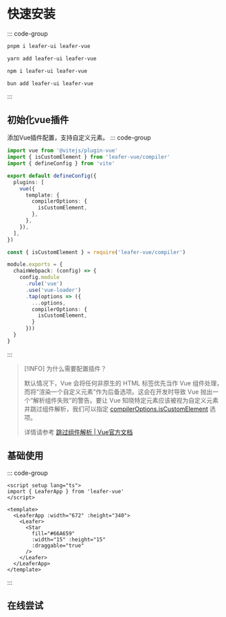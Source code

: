 <script setup lang="ts">
import code from './index.vue?raw'
</script>

# 快速安装

::: code-group

```bash [pnpm]
pnpm i leafer-ui leafer-vue
```

```bash [yarn]
yarn add leafer-ui leafer-vue
```

```bash [npm]
npm i leafer-ui leafer-vue
```

```bash [bun]
bun add leafer-ui leafer-vue
```

:::

## 初始化vue插件

添加Vue插件配置，支持自定义元素。
::: code-group

```ts [vite.config.ts]
import vue from '@vitejs/plugin-vue'
import { isCustomElement } from 'leafer-vue/compiler'
import { defineConfig } from 'vite'

export default defineConfig({
  plugins: [
    vue({
      template: {
        compilerOptions: {
          isCustomElement,
        },
      },
    }),
  ],
})
```

```ts [vue.config.ts]
const { isCustomElement } = require('leafer-vue/compiler')

module.exports = {
  chainWebpack: (config) => {
    config.module
      .rule('vue')
      .use('vue-loader')
      .tap(options => ({
        ...options,
        compilerOptions: {
          isCustomElement,
        }
      }))
  }
}
```
:::

> [!INFO]
> 为什么需要配置插件？
>
> 默认情况下，Vue 会将任何非原生的 HTML 标签优先当作 Vue 组件处理，而将“渲染一个自定义元素”作为后备选项。这会在开发时导致 Vue 抛出一个“解析组件失败”的警告。要让 Vue 知晓特定元素应该被视为自定义元素并跳过组件解析，我们可以指定 [compilerOptions.isCustomElement](https://cn.vuejs.org/api/application#app-config-compileroptions) 选项。
>
> 详情请参考 [跳过组件解析 | Vue官方文档](https://cn.vuejs.org/guide/extras/web-components.html#skipping-component-resolution)

## 基础使用
::: code-group

```vue [App.vue]
<script setup lang="ts">
import { LeaferApp } from 'leafer-vue'
</script>

<template>
  <LeaferApp :width="672" :height="340">
    <Leafer>
      <Star
        fill="#66A659"
        :width="15" :height="15"
        :draggable="true"
      />
    </Leafer>
  </LeaferApp>
</template>
```
:::

## 在线尝试

<Repl :code />
